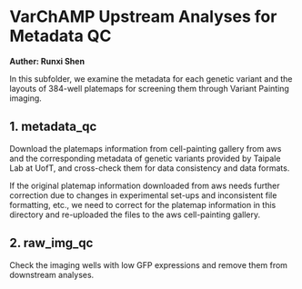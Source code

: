 # VarChAMP Upstream Analyses for Metadata QC

__Auther: Runxi Shen__

In this subfolder, we examine the metadata for each genetic variant and the layouts of 384-well platemaps for screening them through Variant Painting imaging. 

## 1. metadata_qc

Download the platemaps information from cell-painting gallery from aws and the corresponding metadata of genetic variants provided by Taipale Lab at UofT, and cross-check them for data consistency and data formats.

If the original platemap information downloaded from aws needs further correction due to changes in experimental set-ups and inconsistent file formatting, etc., we need to correct for the platemap information in this directory and re-uploaded the files to the aws cell-painting gallery.

## 2. raw_img_qc

Check the imaging wells with low GFP expressions and remove them from downstream analyses.